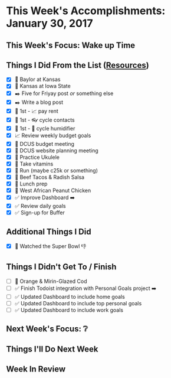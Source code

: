 # This Week's Accomplishments: January 30, 2017

## This Week's Focus: Wake up Time

## Things I Did From the List ([Resources](resources.md))

- [x] :basketball: Baylor at Kansas
- [x] :basketball: Kansas at Iowa State
- [x] :black_nib: Five for Friyay post *or* something else
- [x] :black_nib: Write a blog post
- [x] :calendar: 1st - :chart_with_upwards_trend: pay rent
- [x] :calendar: 1st - :eyeglasses: cycle contacts
- [x] :calendar: 1st - :guitar: cycle humidifier
- [x] :chart_with_upwards_trend: Review weekly budget goals
- [x] :evergreen_tree: DCUS budget meeting
- [x] :evergreen_tree: DCUS website planning meeting
- [x] :guitar: Practice Ukulele
- [x] :muscle: Take vitamins
- [x] :running: Run (maybe c25k or something)
- [x] :stew: Beef Tacos & Radish Salsa
- [x] :stew: Lunch prep
- [x] :stew: West African Peanut Chicken
- [x] :white_check_mark: Improve Dashboard :arrow_right:
- [x] :white_check_mark: Review daily goals
- [x] :white_check_mark: Sign-up for Buffer

## Additional Things I Did

- [x] :football: Watched the Super Bowl :thumbsdown:

## Things I Didn't Get To / Finish

- [ ] :stew: Orange & Mirin-Glazed Cod
- [ ] :white_check_mark: Finish Todoist integration with Personal Goals project :arrow_right:
- [ ] :white_check_mark: Updated Dashboard to include home goals
- [ ] :white_check_mark: Updated Dashboard to include top personal goals
- [ ] :white_check_mark: Updated Dashboard to include work goals

## Next Week's Focus: :grey_question:

## Things I'll Do Next Week

## Week In Review
